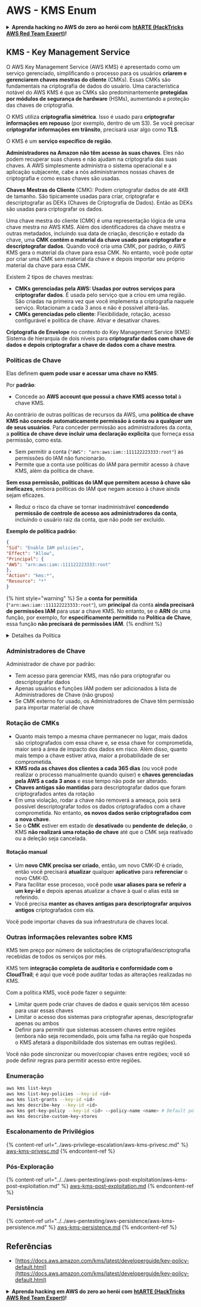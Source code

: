 # AWS - KMS Enum

<details>

<summary><strong>Aprenda hacking no AWS do zero ao herói com</strong> <a href="https://training.hacktricks.xyz/courses/arte"><strong>htARTE (HackTricks AWS Red Team Expert)</strong></a><strong>!</strong></summary>

Outras formas de apoiar o HackTricks:

* Se você quer ver sua **empresa anunciada no HackTricks** ou **baixar o HackTricks em PDF**, confira os [**PLANOS DE ASSINATURA**](https://github.com/sponsors/carlospolop)!
* Adquira o [**material oficial PEASS & HackTricks**](https://peass.creator-spring.com)
* Descubra [**A Família PEASS**](https://opensea.io/collection/the-peass-family), nossa coleção de [**NFTs exclusivos**](https://opensea.io/collection/the-peass-family)
* **Junte-se ao grupo** 💬 [**Discord**](https://discord.gg/hRep4RUj7f) ou ao [**grupo do telegram**](https://t.me/peass) ou **siga-me** no **Twitter** 🐦 [**@carlospolopm**](https://twitter.com/carlospolopm)**.**
* **Compartilhe suas técnicas de hacking enviando PRs para os repositórios github do** [**HackTricks**](https://github.com/carlospolop/hacktricks) e [**HackTricks Cloud**](https://github.com/carlospolop/hacktricks-cloud).

</details>

## KMS - Key Management Service

O AWS Key Management Service (AWS KMS) é apresentado como um serviço gerenciado, simplificando o processo para os usuários **criarem e gerenciarem chaves mestras do cliente** (CMKs). Essas CMKs são fundamentais na criptografia de dados do usuário. Uma característica notável do AWS KMS é que as CMKs são predominantemente **protegidas por módulos de segurança de hardware** (HSMs), aumentando a proteção das chaves de criptografia.

O KMS utiliza **criptografia simétrica**. Isso é usado para **criptografar informações em repouso** (por exemplo, dentro de um S3). Se você precisar **criptografar informações em trânsito**, precisará usar algo como **TLS**.

O KMS é um **serviço específico de região**.

**Administradores na Amazon não têm acesso às suas chaves**. Eles não podem recuperar suas chaves e não ajudam na criptografia das suas chaves. A AWS simplesmente administra o sistema operacional e a aplicação subjacente, cabe a nós administrarmos nossas chaves de criptografia e como essas chaves são usadas.

**Chaves Mestras do Cliente** (CMK): Podem criptografar dados de até 4KB de tamanho. São tipicamente usadas para criar, criptografar e descriptografar as DEKs (Chaves de Criptografia de Dados). Então as DEKs são usadas para criptografar os dados.

Uma chave mestra do cliente (CMK) é uma representação lógica de uma chave mestra no AWS KMS. Além dos identificadores da chave mestra e outras metadados, incluindo sua data de criação, descrição e estado da chave, uma **CMK contém o material da chave usado para criptografar e descriptografar dados**. Quando você cria uma CMK, por padrão, o AWS KMS gera o material da chave para essa CMK. No entanto, você pode optar por criar uma CMK sem material da chave e depois importar seu próprio material da chave para essa CMK.

Existem 2 tipos de chaves mestras:

* **CMKs gerenciadas pela AWS: Usadas por outros serviços para criptografar dados**. É usada pelo serviço que a criou em uma região. São criadas na primeira vez que você implementa a criptografia naquele serviço. Rotacionam a cada 3 anos e não é possível alterá-las.
* **CMKs gerenciadas pelo cliente**: Flexibilidade, rotação, acesso configurável e política de chave. Ativar e desativar chaves.

**Criptografia de Envelope** no contexto do Key Management Service (KMS): Sistema de hierarquia de dois níveis para **criptografar dados com chave de dados e depois criptografar a chave de dados com a chave mestra**.

### Políticas de Chave

Elas definem **quem pode usar e acessar uma chave no KMS**.

Por **padrão**:

*   Concede ao **AWS account que possui a chave KMS acesso total** à chave KMS.

Ao contrário de outras políticas de recursos da AWS, uma **política de chave KMS não concede automaticamente permissão à conta ou a qualquer um de seus usuários**. Para conceder permissão aos administradores da conta, a **política de chave deve incluir uma declaração explícita** que forneça essa permissão, como esta.

* Sem permitir a conta (`"AWS": "arn:aws:iam::111122223333:root"`) as permissões do IAM não funcionarão.
*   Permite que a conta use políticas do IAM para permitir acesso à chave KMS, além da política de chave.

**Sem essa permissão, políticas do IAM que permitem acesso à chave são ineficazes**, embora políticas do IAM que negam acesso à chave ainda sejam eficazes.
* Reduz o risco da chave se tornar inadministrável **concedendo permissão de controle de acesso aos administradores da conta**, incluindo o usuário raiz da conta, que não pode ser excluído.

**Exemplo de política padrão**:
```json
{
"Sid": "Enable IAM policies",
"Effect": "Allow",
"Principal": {
"AWS": "arn:aws:iam::111122223333:root"
},
"Action": "kms:*",
"Resource": "*"
}
```
{% hint style="warning" %}
Se a **conta for permitida** (`"arn:aws:iam::111122223333:root"`), um **principal** da conta **ainda precisará de permissões IAM** para usar a chave KMS. No entanto, se o **ARN** de uma função, por exemplo, for **especificamente permitido** na **Política de Chave**, essa função **não precisará de permissões IAM**.
{% endhint %}

<details>

<summary>Detalhes da Política</summary>

Propriedades de uma política:

* Documento baseado em JSON
* Recurso --> Recursos afetados (pode ser "\*")
* Ação --> kms:Encrypt, kms:Decrypt, kms:CreateGrant ... (permissões)
* Efeito --> Permitir/Negar
* Principal --> arn afetado
* Condições (opcional) --> Condição para conceder as permissões

Concessões:

* Permitem delegar suas permissões a outro principal da AWS dentro da sua conta AWS. Você precisa criá-las usando as APIs da AWS KMS. Pode ser indicado o identificador CMK, o principal beneficiário e o nível necessário de operação (Decrypt, Encrypt, GenerateDataKey...)
* Após a criação da concessão, um GrantToken e um GrantID são emitidos

**Acesso**:

* Via **política de chave** -- Se esta existir, tem **precedência** sobre a política IAM
* Via **política IAM**
* Via **concessões**

</details>

### Administradores de Chave

Administrador de chave por padrão:

* Tem acesso para gerenciar KMS, mas não para criptografar ou descriptografar dados
* Apenas usuários e funções IAM podem ser adicionados à lista de Administradores de Chave (não grupos)
* Se CMK externo for usado, os Administradores de Chave têm permissão para importar material de chave

### Rotação de CMKs

* Quanto mais tempo a mesma chave permanecer no lugar, mais dados são criptografados com essa chave e, se essa chave for comprometida, maior será a área de impacto dos dados em risco. Além disso, quanto mais tempo a chave estiver ativa, maior a probabilidade de ser comprometida.
* **KMS roda as chaves dos clientes a cada 365 dias** (ou você pode realizar o processo manualmente quando quiser) e **chaves gerenciadas pela AWS a cada 3 anos** e esse tempo não pode ser alterado.
* **Chaves antigas são mantidas** para descriptografar dados que foram criptografados antes da rotação
* Em uma violação, rodar a chave não removerá a ameaça, pois será possível descriptografar todos os dados criptografados com a chave comprometida. No entanto, **os novos dados serão criptografados com a nova chave**.
* Se o **CMK** estiver em estado de **desativado** ou **pendente de** **deleção**, o KMS **não realizará uma rotação de chave** até que o CMK seja reativado ou a deleção seja cancelada.

#### Rotação manual

* Um **novo CMK precisa ser criado**, então, um novo CMK-ID é criado, então você precisará **atualizar** qualquer **aplicativo** para **referenciar** o novo CMK-ID.
* Para facilitar esse processo, você pode **usar aliases para se referir a um key-id** e depois apenas atualizar a chave à qual o alias está se referindo.
* Você precisa **manter as chaves antigas para descriptografar arquivos antigos** criptografados com ela.

Você pode importar chaves da sua infraestrutura de chaves local.

### Outras informações relevantes sobre KMS

KMS tem preço por número de solicitações de criptografia/descriptografia recebidas de todos os serviços por mês.

KMS tem **integração completa de auditoria e conformidade com o CloudTrail**; é aqui que você pode auditar todas as alterações realizadas no KMS.

Com a política KMS, você pode fazer o seguinte:

* Limitar quem pode criar chaves de dados e quais serviços têm acesso para usar essas chaves
* Limitar o acesso dos sistemas para criptografar apenas, descriptografar apenas ou ambos
* Definir para permitir que sistemas acessem chaves entre regiões (embora não seja recomendado, pois uma falha na região que hospeda o KMS afetará a disponibilidade dos sistemas em outras regiões).

Você não pode sincronizar ou mover/copiar chaves entre regiões; você só pode definir regras para permitir acesso entre regiões.

### Enumeração
```bash
aws kms list-keys
aws kms list-key-policies --key-id <id>
aws kms list-grants --key-id <id>
aws kms describe-key --key-id <id>
aws kms get-key-policy --key-id <id> --policy-name <name> # Default policy name is "default"
aws kms describe-custom-key-stores
```
### Escalonamento de Privilégios

{% content-ref url="../aws-privilege-escalation/aws-kms-privesc.md" %}
[aws-kms-privesc.md](../aws-privilege-escalation/aws-kms-privesc.md)
{% endcontent-ref %}

### Pós-Exploração

{% content-ref url="../../aws-pentesting/aws-post-exploitation/aws-kms-post-exploitation.md" %}
[aws-kms-post-exploitation.md](../../aws-pentesting/aws-post-exploitation/aws-kms-post-exploitation.md)
{% endcontent-ref %}

### Persistência

{% content-ref url="../../aws-pentesting/aws-persistence/aws-kms-persistence.md" %}
[aws-kms-persistence.md](../../aws-pentesting/aws-persistence/aws-kms-persistence.md)
{% endcontent-ref %}

## Referências

* [https://docs.aws.amazon.com/kms/latest/developerguide/key-policy-default.html](https://docs.aws.amazon.com/kms/latest/developerguide/key-policy-default.html)

<details>

<summary><strong>Aprenda hacking em AWS do zero ao herói com</strong> <a href="https://training.hacktricks.xyz/courses/arte"><strong>htARTE (HackTricks AWS Red Team Expert)</strong></a><strong>!</strong></summary>

Outras formas de apoiar o HackTricks:

* Se você quer ver sua **empresa anunciada no HackTricks** ou **baixar o HackTricks em PDF**, confira os [**PLANOS DE ASSINATURA**](https://github.com/sponsors/carlospolop)!
* Adquira o [**material oficial PEASS & HackTricks**](https://peass.creator-spring.com)
* Descubra [**A Família PEASS**](https://opensea.io/collection/the-peass-family), nossa coleção de [**NFTs**](https://opensea.io/collection/the-peass-family) exclusivos
* **Junte-se ao grupo** 💬 [**Discord**](https://discord.gg/hRep4RUj7f) ou ao grupo [**telegram**](https://t.me/peass) ou **siga-me** no **Twitter** 🐦 [**@carlospolopm**](https://twitter.com/carlospolopm)**.**
* **Compartilhe suas técnicas de hacking enviando PRs para os repositórios do GitHub** [**HackTricks**](https://github.com/carlospolop/hacktricks) e [**HackTricks Cloud**](https://github.com/carlospolop/hacktricks-cloud).

</details>
